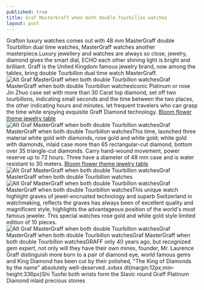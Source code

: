 ```yaml
---
published: true
title: Graf MasterGraff when both double Tourbillon watches
layout: post
---
```

Grafton luxury watches comes out with 48 mm MasterGraff double Tourbillon dual time watches, MasterGraff watches another masterpiece.Luxury jewellery and watches are always so close, jewelry, diamond gives the smart dial, ECHO each other shining light is bright and brilliant. Graff is the United Kingdom famous jewelry brand, now among the tables, bring double Tourbillon dual time watch MasterGraff.![Alt Graf MasterGraff when both double Tourbillon watches](https://c2.staticflickr.com/6/5335/30611969205_6670ff77f5_b.jpg)Graf MasterGraff when both double Tourbillon watchesIconic Platinum or rose Jin Zhuo case set with more than 30 Carat top diamond, set off two tourbillons, indicating small seconds and the time between the two places, the other indicating hours and minutes, let frequent travelers who can grasp the time while enjoying exquisite Graff Diamond technology. [Bloom flower theme jewelry table](http://uag2015.blogspot.com/2016/10/bloom-flower-theme-jewelry-table.html)![Alt Graf MasterGraff when both double Tourbillon watches](https://c2.staticflickr.com/6/5584/30575511256_38022dc932_b.jpg)Graf MasterGraff when both double Tourbillon watchesThis time, launched three material white gold with diamonds, rose gold and white gold; white gold with diamonds, inlaid case more than 65 rectangular-cut diamond, bottom over 35 triangle-cut diamonds. Carry hand-wound movement, power reserve up to 72 hours. Three have a diameter of 48 mm case and is water resistant to 30 meters. [Bloom flower theme jewelry table](http://uag2015.blogspot.com/2016/10/bloom-flower-theme-jewelry-table.html)![Alt Graf MasterGraff when both double Tourbillon watches](https://c2.staticflickr.com/6/5493/30311980730_1b35d3ae8d.jpg)Graf MasterGraff when both double Tourbillon watches![Alt Graf MasterGraff when both double Tourbillon watches](https://c2.staticflickr.com/6/5349/30611976515_ee8ee5c99c_b.jpg)Graf MasterGraff when both double Tourbillon watchesThis unique watch highlight graves of jewel-encrusted technology and superb Switzerland in watchmaking, reflects the graves has always been of excellent quality and magnificent style, highlights the advantageous position of the world\'s most famous jeweler. This special watches rose gold and white gold style limited edition of 10 pieces.![Alt Graf MasterGraff when both double Tourbillon watches](https://c2.staticflickr.com/6/5453/30523638631_2c568b497b.jpg)Graf MasterGraff when both double Tourbillon watchesGraf MasterGraff when both double Tourbillon watchesGRAFF only 40 years ago, but recognized gem expert, not only will they have their own mines, founder, Mr. Laurence Graff distinguish more born to a pair of diamond eye, world famous gems and King Diamond has been cut by their polished, \"The King of Diamonds by the name\" absolutely well-deserved..svbxs dl{margin:12px;min-height:336px}Shi Tuofei both wrists form the Slavic round Graff Platinum Diamond inlaid precious stones
